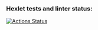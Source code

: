### Hexlet tests and linter status:
[![Actions Status](https://github.com/dosart/devops-for-programmers-project-76/actions/workflows/hexlet-check.yml/badge.svg)](https://github.com/dosart/devops-for-programmers-project-76/actions)